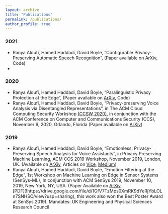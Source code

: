 ```yaml
---
layout: archive
title: "Publications"
permalink: /publications/
author_profile: true
---
```


### 2021
* Ranya Aloufi, Hamed Haddadi, David Boyle, “Configurable Privacy-Preserving Automatic Speech Recognition”, (Paper available on [ArXiv](https://arxiv.org/abs/2104.00766), Code)
*

### 2020
* Ranya Aloufi, Hamed Haddadi, David Boyle, “Paralinguistic Privacy Protection at the Edge”, (Paper available on [ArXiv](https://arxiv.org/abs/2011.02930), Code)
* Ranya Aloufi, Hamed Haddadi, David Boyle, “Privacy-preserving Voice Analysis via Disentangled Representations”, in The ACM Cloud Computing Security Workshop [(CCSW 2020)](https://ccsw.io), in conjunction with the ACM Conference on Computer and Communications Security (CCS), November 9, 2020, Orlando, Florida (Paper available on [ArXiv](https://arxiv.org/pdf/2007.15064.pdf))


### 2019
* Ranya Aloufi, Hamed Haddadi, David Boyle, “Emotionless: Privacy-Preserving Speech Analysis for Voice Assistants”, in Privacy Preserving Machine Learning, ACM CCS 2019 Workshop, November 2019, London, UK. (Available on [ArXiv](https://arxiv.org/abs/1908.03632), Articles on [Vice](https://www.vice.com/en/article/ne8bxd/ai-that-hides-your-emotions-from-other-ai-alexa-siri-google), [Medium](https://medium.com/syncedreview/how-to-hide-your-feelings-from-ai-voice-assistants-2db516d9e2d7))
* Ranya Aloufi, Hamed Haddadi, David Boyle, “Emotion Filtering at the Edge”, 1st Workshop on Machine Learning on Edge in Sensor Systems (SenSys-ML), In conjunction with ACM SenSys 2019, November 10, 2019, New York, NY, USA. (Paper Available on [ArXiv](https://arxiv.org/abs/1909.08500), [PDF]9https://drive.google.com/file/d/1GfV7TzMps0XmRK9dYeRjYbLOLn7SNHSO/view?usp=sharing), this work also won the Best Poster Award at SenSys 2019). Mandates: UK Engineering and Physical Sciences Research Council
